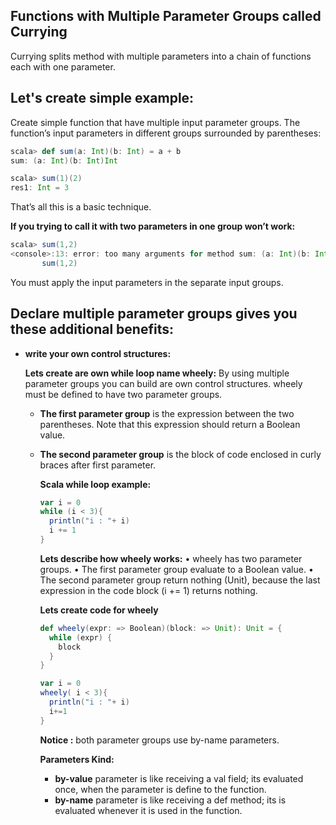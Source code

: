 ## Functions with Multiple Parameter Groups called Currying
Currying splits method with multiple parameters into a chain of functions each with one parameter.

## Let's create simple example:

Create simple function that have multiple input parameter groups.  The function’s input parameters in different groups surrounded by parentheses:
```scala
scala> def sum(a: Int)(b: Int) = a + b
sum: (a: Int)(b: Int)Int

scala> sum(1)(2)
res1: Int = 3
```
That’s all this is a basic technique.

**If you trying to call it with two parameters in one group won’t work:**
```scala
scala> sum(1,2)
<console>:13: error: too many arguments for method sum: (a: Int)(b: Int)Int
       sum(1,2)
```
You must apply the input parameters in the separate input groups.

## Declare multiple parameter groups gives you these additional benefits:

 - **write your own control structures:**

	**Lets create are own while loop name wheely:**  By using multiple parameter groups you can build are own control structures. wheely must be defined to have two parameter groups.
	

	 - **The first parameter group** is the expression between the two parentheses. Note that this expression should return a Boolean value.
	 - **The second parameter group** is the block of code enclosed in curly braces after first parameter.

		**Scala while loop example:**
		```scala
		var i = 0
	    while (i < 3){
	      println("i : "+ i)
	      i += 1
	    }
		```
		**Lets describe how wheely works:**
		• wheely has two parameter groups.
		• The first parameter group evaluate to a Boolean value.
		• The second parameter group return nothing (Unit), because the last expression in the code block (i += 1) returns nothing.
		
		**Lets create code for wheely**
		```scala
		def wheely(expr: => Boolean)(block: => Unit): Unit = {
	      while (expr) {
	        block
	      }
	    }

	    var i = 0
	    wheely( i < 3){
	      println("i : "+ i)
	      i+=1
	    }
		```

		**Notice :** both parameter groups use by-name parameters.
		
		**Parameters Kind:**
		
		 - **by-value** parameter is like receiving a val field; its evaluated once, when the parameter is define to the function.
		 - **by-name** parameter is like receiving a def method; its is evaluated whenever it is used in the function.
		 
		

		
		

<!--stackedit_data:
eyJoaXN0b3J5IjpbLTExNzA0MjU1MjksLTE4NzI3NTk2NTksNj
c5MzMyMzY1LC00MDM5Nzc0NjEsLTE3MzIyMzg3OTgsMjAzNjY4
NjYxMiw0Njg5OTAyOTYsMTI3NDk2NTg1Miw4MTc4NjE4MTMsNT
IxMjc0MjkzLC0zMDcyOTI0NywxMjE1MTMyNTMyLC0xMzQzMTg2
MDQ3LDE4NjYzNzMwMTMsLTExOTI3NzQ3NTUsOTc2MTQ3NDczLC
04OTM3Njg4NCwtMTA3OTQzNDEzNywtNTY1MTEzNjM3LC0xNTY5
OTA0MTQyXX0=
-->